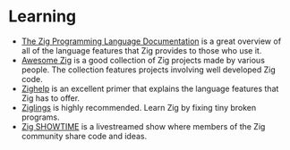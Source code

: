 # Learning

- [The Zig Programming Language Documentation][documentation] is a great overview of all of the language features that Zig provides to those who use it.
- [Awesome Zig][awesome-zig] is a good collection of Zig projects made by various people.
  The collection features projects involving well developed Zig code.
- [Zighelp][zighelp] is an excellent primer that explains the language features that Zig has to offer.
- [Ziglings][ziglings] is highly recommended.
  Learn Zig by fixing tiny broken programs.
- [Zig SHOWTIME][zig-showtime] is a livestreamed show where members of the Zig community share code and ideas.

[awesome-zig]: https://github.com/catdevnull/awesome-zig
[documentation]: https://ziglang.org/documentation/0.12.0/
[zighelp]: https://zighelp.org/
[zig-showtime]: https://zig.show/
[ziglings]: https://github.com/ratfactor/ziglings
